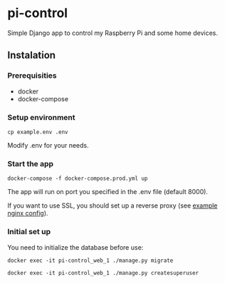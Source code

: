 # pi-control
Simple Django app to control my Raspberry Pi and some home devices.

## Instalation

### Prerequisities

- docker
- docker-compose

### Setup environment

`cp example.env .env`

Modify .env for your needs.

### Start the app

`docker-compose -f docker-compose.prod.yml up`

The app will run on port you specified in the .env file (default 8000).

If you want to use SSL, you should set up a reverse proxy (see [example nginx config](https://github.com/mhozza/pi-control/wiki/Nginx-config)).

### Initial set up
You need to initialize the database before use:

`docker exec -it pi-control_web_1 ./manage.py migrate`

`docker exec -it pi-control_web_1 ./manage.py createsuperuser`
